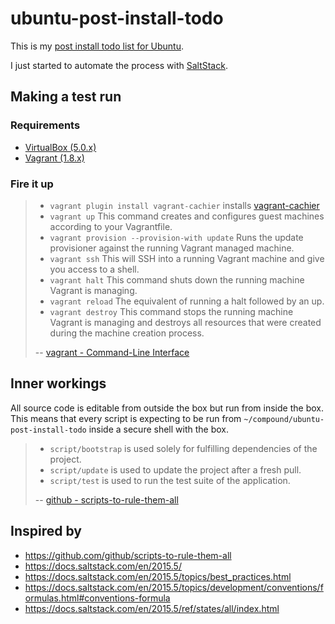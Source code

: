 ubuntu-post-install-todo
========================

This is my [post install todo list for Ubuntu](TODO.md).

I just started to automate the process with [SaltStack](https://github.com/saltstack/salt).


## Making a test run

### Requirements

* [VirtualBox (5.0.x)](https://www.virtualbox.org/wiki/Downloads)
* [Vagrant (1.8.x)](https://www.vagrantup.com/downloads.html)

### Fire it up

> * `vagrant plugin install vagrant-cachier` installs [vagrant-cachier](https://github.com/fgrehm/vagrant-cachier)
> * `vagrant up` This command creates and configures guest machines according to your Vagrantfile.
> * `vagrant provision --provision-with update` Runs the update provisioner against the running Vagrant managed machine.
> * `vagrant ssh` This will SSH into a running Vagrant machine and give you access to a shell.
> * `vagrant halt` This command shuts down the running machine Vagrant is managing.
> * `vagrant reload` The equivalent of running a halt followed by an up.
> * `vagrant destroy` This command stops the running machine Vagrant is managing and destroys all resources that were created during the machine creation process.
>
> -- [vagrant - Command-Line Interface](https://docs.vagrantup.com/v2/cli/index.html)


## Inner workings

All source code is editable from outside the box but run from inside the box.
This means that every script is expecting to be run from `~/compound/ubuntu-post-install-todo`
inside a secure shell with the box.

> * `script/bootstrap` is used solely for fulfilling dependencies of the project.
> * `script/update` is used to update the project after a fresh pull.
> * `script/test` is used to run the test suite of the application.
>
> -- [github - scripts-to-rule-them-all](https://github.com/github/scripts-to-rule-them-all/blob/master/README.md#the-scripts)


## Inspired by

* https://github.com/github/scripts-to-rule-them-all
* https://docs.saltstack.com/en/2015.5/
* https://docs.saltstack.com/en/2015.5/topics/best_practices.html
* https://docs.saltstack.com/en/2015.5/topics/development/conventions/formulas.html#conventions-formula
* https://docs.saltstack.com/en/2015.5/ref/states/all/index.html
